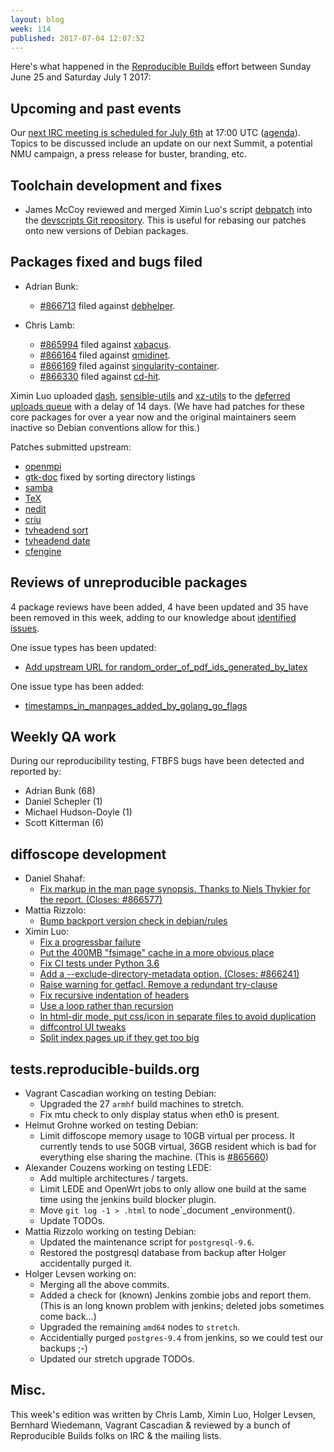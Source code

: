 ```yaml
---
layout: blog
week: 114
published: 2017-07-04 12:07:52
---
```


Here's what happened in the [Reproducible
Builds](https://reproducible-builds.org) effort between Sunday June 25 and
Saturday July 1 2017:

Upcoming and past events
------------------------

Our [next IRC meeting is scheduled for July 6th](http://lists.alioth.debian.org/pipermail/reproducible-builds/Week-of-Mon-20170529/008785.html) at 17:00 UTC ([agenda](https://pad.riseup.net/p/reproducible-irc-meeting-10)). Topics to be discussed include an update on our next Summit, a potential NMU campaign, a press release for buster, branding, etc.

Toolchain development and fixes
-------------------------------

* James McCoy reviewed and merged Ximin Luo's script
  [debpatch](https://anonscm.debian.org/cgit/collab-maint/devscripts.git/tree/scripts/debpatch)
  into the [devscripts Git
  repository](https://anonscm.debian.org/cgit/collab-maint/devscripts.git/). This is
  useful for rebasing our patches onto new versions of Debian packages.

Packages fixed and bugs filed
-----------------------------

* Adrian Bunk:
  * [#866713](https://bugs.debian.org/866713) filed against [debhelper](https://tracker.debian.org/pkg/debhelper).

* Chris Lamb:
  * [#865994](https://bugs.debian.org/865994) filed against [xabacus](https://tracker.debian.org/pkg/xabacus).
  * [#866164](https://bugs.debian.org/866164) filed against [qmidinet](https://tracker.debian.org/pkg/qmidinet).
  * [#866169](https://bugs.debian.org/866169) filed against [singularity-container](https://tracker.debian.org/pkg/singularity-container).
  * [#866330](https://bugs.debian.org/866330) filed against [cd-hit](https://tracker.debian.org/pkg/cd-hit).

Ximin Luo uploaded
[dash](https://tests.reproducible-builds.org/debian/rb-pkg/unstable/amd64/dash.html),
[sensible-utils](https://tests.reproducible-builds.org/debian/rb-pkg/unstable/amd64/sensible-utils.html)
and
[xz-utils](https://tests.reproducible-builds.org/debian/rb-pkg/unstable/amd64/xz-utils.html)
to the [deferred uploads
queue](https://www.debian.org/doc/manuals/developers-reference/pkgs.html#delayed-incoming)
with a delay of 14 days. (We have had patches for these core packages for over
a year now and the original maintainers seem inactive so Debian conventions
allow for this.)

Patches submitted upstream:

* [openmpi](https://github.com/open-mpi/ompi/pull/3779)
* [gtk-doc](https://bugzilla.gnome.org/show_bug.cgi?id=784177) fixed by sorting directory listings
* [samba](https://bugzilla.gnome.org/show_bug.cgi?id=784177)
* [TeX](http://tug.org/pipermail/tex-live/2017-June/040398.html)
* [nedit](https://sourceforge.net/p/nedit/git/merge-requests/4/)
* [criu](https://lists.openvz.org/pipermail/criu/2017-June/038593.html)
* [tvheadend sort](https://github.com/tvheadend/tvheadend/pull/969)
* [tvheadend date](https://github.com/tvheadend/tvheadend/pull/970)
* [cfengine](https://github.com/cfengine/core/pull/2881)


Reviews of unreproducible packages
----------------------------------

4 package reviews have been added, 4 have been updated and 35 have been removed in this week,
adding to our knowledge about [identified issues](https://tests.reproducible-builds.org/debian/index_issues.html).

One issue types has been updated:

- [Add upstream URL for random\_order\_of\_pdf\_ids\_generated\_by\_latex](https://salsa.debian.org/reproducible-builds/reproducible-notes/commit/28a1dc21)

One issue type has been added:

- [timestamps\_in\_manpages\_added\_by\_golang\_go\_flags](https://salsa.debian.org/reproducible-builds/reproducible-notes/commit/b880c6af)


Weekly QA work
--------------

During our reproducibility testing, FTBFS bugs have been detected and reported by:

 - Adrian Bunk (68)
 - Daniel Schepler (1)
 - Michael Hudson-Doyle (1)
 - Scott Kitterman (6)


diffoscope development
----------------------

- Daniel Shahaf:
  - [Fix markup in the man page synopsis.  Thanks to Niels Thykier for the report.  (Closes: #866577)](https://salsa.debian.org/reproducible-builds/diffoscope/commit/212563a)
- Mattia Rizzolo:
  - [Bump backport version check in debian/rules](https://salsa.debian.org/reproducible-builds/diffoscope/commit/f5200e7)
- Ximin Luo:
  - [Fix a progressbar failure](https://salsa.debian.org/reproducible-builds/diffoscope/commit/8130f63)
  - [Put the 400MB "fsimage" cache in a more obvious place](https://salsa.debian.org/reproducible-builds/diffoscope/commit/c07970f)
  - [Fix CI tests under Python 3.6](https://salsa.debian.org/reproducible-builds/diffoscope/commit/26a4360)
  - [Add a --exclude-directory-metadata option. (Closes: #866241)](https://salsa.debian.org/reproducible-builds/diffoscope/commit/7f2fa5f)
  - [Raise warning for getfacl. Remove a redundant try-clause](https://salsa.debian.org/reproducible-builds/diffoscope/commit/037c923)
  - [Fix recursive indentation of headers](https://salsa.debian.org/reproducible-builds/diffoscope/commit/9c0a3d2)
  - [Use a loop rather than recursion](https://salsa.debian.org/reproducible-builds/diffoscope/commit/885cc18)
  - [In html-dir mode, put css/icon in separate files to avoid duplication](https://salsa.debian.org/reproducible-builds/diffoscope/commit/7088191)
  - [diffcontrol UI tweaks](https://salsa.debian.org/reproducible-builds/diffoscope/commit/af49bda)
  - [Split index pages up if they get too big](https://salsa.debian.org/reproducible-builds/diffoscope/commit/fff43bd)


tests.reproducible-builds.org
-----------------------------

- Vagrant Cascadian working on testing Debian:
  - Upgraded the 27 `armhf` build machines to stretch.
  - Fix mtu check to only display status when eth0 is present.
- Helmut Grohne worked on testing Debian:
  - Limit diffoscope memory usage to 10GB virtual per process. It currently tends to use 50GB virtual, 36GB resident which is bad for everything else sharing the machine. (This is [#865660](https://bugs.debian.org/865660))
- Alexander Couzens working on testing LEDE:
  - Add multiple architectures / targets.
  - Limit LEDE and OpenWrt jobs to only allow one build at the same time using the jenkins build blocker plugin. 
  - Move `git log -1 > .html` to node`_document    _environment().
  - Update TODOs.
- Mattia Rizzolo working on testing Debian:
  - Updated the maintenance script for `postgresql-9.6`.
  - Restored the postgresql database from backup after Holger accidentally purged it.
- Holger Levsen working on:
  - Merging all the above commits.
  - Added a check for (known) Jenkins zombie jobs and report them. (This is an long known problem with jenkins; deleted jobs sometimes come back…)
  - Upgraded the remaining `amd64` nodes to `stretch`.
  - Accidentially purged `postgres-9.4` from jenkins, so we could test our backups ;-)
  - Updated our stretch upgrade TODOs.

Misc.
-----

This week's edition was written by Chris Lamb, Ximin Luo, Holger Levsen, Bernhard Wiedemann, Vagrant Cascadian & reviewed by a bunch of Reproducible Builds folks on IRC & the mailing lists.
